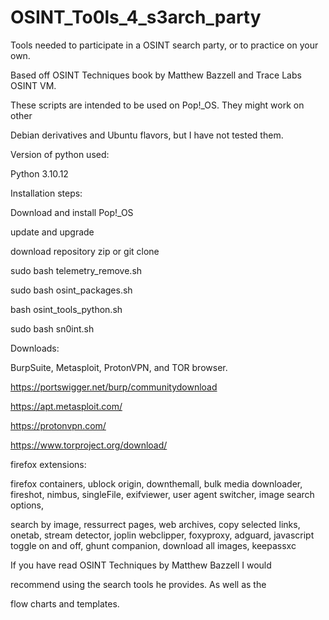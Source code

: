 # OSINT_To0ls_4_s3arch_party

Tools needed to participate in a OSINT search party, or to practice on your own.

Based off OSINT Techniques book by Matthew Bazzell and Trace Labs OSINT VM. 

These scripts are intended to be used on Pop!_OS. They might work on other

Debian derivatives and Ubuntu flavors, but I have not tested them.

Version of python used:

Python 3.10.12


Installation steps:


Download and install Pop!_OS

update and upgrade

download repository zip or git clone


sudo bash telemetry_remove.sh

sudo bash osint_packages.sh

bash osint_tools_python.sh

sudo bash sn0int.sh

Downloads:

BurpSuite, Metasploit, ProtonVPN, and TOR browser.

https://portswigger.net/burp/communitydownload

https://apt.metasploit.com/

https://protonvpn.com/

https://www.torproject.org/download/

firefox extensions:

firefox containers, ublock origin, downthemall, bulk media downloader, fireshot, nimbus, singleFile, exifviewer, user agent switcher, image search options,

search by image, ressurrect pages, web archives, copy selected links, onetab, stream detector, joplin webclipper, foxyproxy, adguard, javascript toggle on and off, ghunt companion, download all images, keepassxc


If you have read OSINT Techniques by Matthew Bazzell I would 

recommend using the search tools he provides. As well as the 

flow charts and templates.
